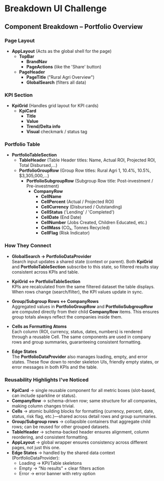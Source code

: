 # Breakdown UI Challenge

## Component Breakdown – Portfolio Overview

### Page Layout 
- **AppLayout** (Acts as the global shell for the page)
  - **TopBar**
    - **BrandNav**
    - **PageActions** (like the 'Share' button)  
  - **PageHeader**
    - **PageTitle** ("Rural Agri Overview")  
    - **GlobalSearch** (filters all data)  

### KPI Section
- **KpiGrid** (Handles grid layout for KPI cards)
  - **KpiCard**
    - **Title**  
    - **Value**  
    - **Trend/Delta info**  
    - **Visual** checkmark / status tag  

### Portfolio Table
- **PortfolioTableSection**
  - **TableHeader** (Table Header titles: Name, Actual ROI, Projected ROI, Total Disbursed,...)  
  - **PortfolioGroupRow** (Group Row titles: Rural Agri 1, 10.4%, 10.5%, $3,305,000,...)  
    - **PortfolioSubgroupRow** (Subgroup Row title: Post-investment / Pre-investment)  
      - **CompanyRow**
        - **CellName**  
        - **CellPercent** (Actual / Projected ROI)  
        - **CellCurrency** (Disbursed / Outstanding)  
        - **CellStatus** ('Lending' / 'Completed')  
        - **CellDate** (End Date)  
        - **CellNumber** (Jobs Created, Children Educated, etc.)  
        - **CellMass** (CO₂, Tonnes Recycled)  
        - **CellFlag** (Risk Indicator)  


### How They Connect
- **GlobalSearch → PortfolioDataProvider**  
  Search input updates a shared state (context or parent). Both **KpiGrid** and **PortfolioTableSection** subscribe to this state, so filtered results stay consistent across KPIs and table.  

- **KpiGrid ↔ PortfolioTableSection**  
  KPIs are recalculated from the same filtered dataset the table displays. When rows change (search/filter), the KPI values update in sync.  

- **Group/Subgroup Rows ↔ CompanyRows**  
  Aggregated values in **PortfolioGroupRow** and **PortfolioSubgroupRow** are computed directly from their child **CompanyRow** items. This ensures group totals always reflect the companies inside them.  

- **Cells as Formatting Atoms**  
  Each column (ROI, currency, status, dates, numbers) is rendered through a reusable Cell. The same components are used in company rows and group summaries, guaranteeing consistent formatting.  

- **Edge States**  
  The **PortfolioDataProvider** also manages loading, empty, and error states. These flow down to render skeleton UIs, friendly empty states, or error messages in both KPIs and the table.  


### Reusability Highlights I've Noticed
- **KpiCard** → single reusable component for all metric boxes (slot-based, can include sparkline or status).  
- **CompanyRow** → schema-driven row; same structure for all companies, making column changes trivial.  
- **Cells** → atomic building blocks for formatting (currency, percent, date, status, risk flag, etc.)—shared across detail rows and group summaries. 
- **Group/Subgroup rows** → collapsible containers that aggregate child rows; can be reused for other grouped datasets.  
- **TableHeader** → schema-backed header ensures alignment, column reordering, and consistent formatting.  
- **AppLayout** → global wrapper ensures consistency across different pages, not just this one.  
- **Edge States** → handled by the shared data context (PortfolioDataProvider):  
  - Loading → KPI/Table skeletons  
  - Empty → “No results” + clear filters action  
  - Error → error banner with retry option  
